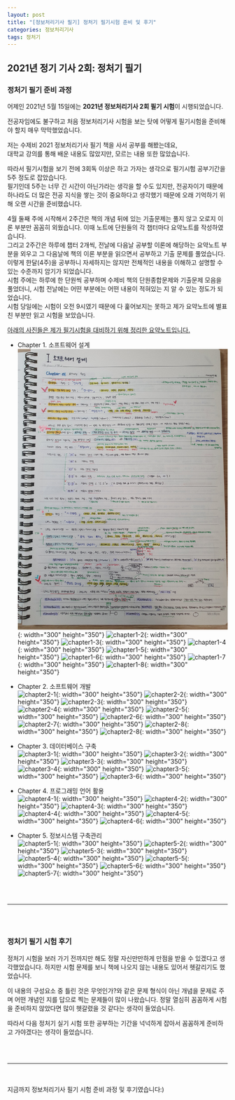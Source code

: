 ```yaml
---
layout: post
title: "[정보처리기사 필기] 정처기 필기시험 준비 및 후기"
categories: 정보처리기사
tags: 정처기
---
```


## 2021년 정기 기사 2회: 정처기 필기

### 정처기 필기 준비 과정
어제인 2021년 5월 15일에는 <b>2021년 정보처리기사 2회 필기 시험</b>이 시행되었습니다.<br/>

전공자임에도 불구하고 처음 정보처리기사 시험을 보는 탓에 어떻게 필기시험을 준비해야 할지 매우 막막했었습니다. 

저는 수제비 2021 정보처리기사 필기 책을 사서 공부를 해봤는데요, <br/>
대학교 강의를 통해 배운 내용도 많았지만, 모르는 내용 또한 많았습니다. 

따라서 필기시험을 보기 전에 3회독 이상은 하고 가자는 생각으로 필기시험 공부기간을 5주 정도로 잡았습니다.<br/>
필기인데 5주는 너무 긴 시간이 아닌가라는 생각을 할 수도 있지만, 전공자이기 때문에 하나라도 더 많은 전공 지식을 쌓는 것이 중요하다고 생각했기 때문에 오래 기억하기 위해 오랜 시간을 준비했습니다. <br/>

4월 둘째 주에 시작해서 2주간은 책의 개념 뒤에 있는 기출문제는 풀지 않고 오로지 이론 부분만 꼼꼼히 외웠습니다. 이때 노트에 단원들의 각 챕터마다 요약노트를 작성하였습니다.<br/>
그리고 2주간은 하루에 챕터 2개씩, 전날에 다음날 공부할 이론에 해당하는 요약노트 부분을 외우고 그 다음날에 책의 이론 부분을 읽으면서 공부하고 기출 문제를 풀었습니다.<br/>
이렇게 한달(4주)을 공부하니 자세하지는 않지만 전체적인 내용을 이해하고 설명할 수 있는 수준까지 암기가 되었습니다. <br/>
시험 주에는 하루에 한 단원씩 공부하며 수제비 책의 단원종합문제와 기출문제 모음을 풀었더니, 시험 전날에는 어떤 부분에는 어떤 내용이 적혀있는 지 알 수 있는 정도가 되었습니다. <br/>
시험 당일에는 시험이 오전 9시였기 때문에 다 훑어보지는 못하고 제가 요약노트에 별표친 부분만 읽고 시험을 보았습니다.<br/>

<u>아래의 사진들은 제가 필기시험을 대비하기 위해 정리한 요약노트입니다.</u>
- Chapter 1. 소프트웨어 설계<br/>
 ![chapter1-1](/image/engineer_information_processing_test/eipTest_chapter1_1.jpg){: width="300" height="350"}
 ![chapter1-2](/image/engineer_information_processing_test/eipTest_chapter1_2.jpg){: width="300" height="350"}
 ![chapter1-3](/image/engineer_information_processing_test/eipTest_chapter1_3.jpg){: width="300" height="350"}
 ![chapter1-4](/image/engineer_information_processing_test/eipTest_chapter1_4.jpg){: width="300" height="350"}
 ![chapter1-5](/image/engineer_information_processing_test/eipTest_chapter1_5.jpg){: width="300" height="350"}
 ![chapter1-6](/image/engineer_information_processing_test/eipTest_chapter1_6.jpg){: width="300" height="350"}
 ![chapter1-7](/image/engineer_information_processing_test/eipTest_chapter1_7.jpg){: width="300" height="350"}
 ![chapter1-8](/image/engineer_information_processing_test/eipTest_chapter1_8.jpg){: width="300" height="350"}
 
- Chapter 2. 소프트웨어 개발<br/>
 ![chapter2-1](/image/engineer_information_processing_test/eipTest_chapter2_1.jpg){: width="300" height="350"}
 ![chapter2-2](/image/engineer_information_processing_test/eipTest_chapter2_2.jpg){: width="300" height="350"}
 ![chapter2-3](/image/engineer_information_processing_test/eipTest_chapter2_3.jpg){: width="300" height="350"}
 ![chapter2-4](/image/engineer_information_processing_test/eipTest_chapter2_4.jpg){: width="300" height="350"}
 ![chapter2-5](/image/engineer_information_processing_test/eipTest_chapter2_5.jpg){: width="300" height="350"}
 ![chapter2-6](/image/engineer_information_processing_test/eipTest_chapter2_6.jpg){: width="300" height="350"}
 ![chapter2-7](/image/engineer_information_processing_test/eipTest_chapter2_7.jpg){: width="300" height="350"}
 ![chapter2-8](/image/engineer_information_processing_test/eipTest_chapter2_8.jpg){: width="300" height="350"}
 ![chapter2-8](/image/engineer_information_processing_test/eipTest_chapter2_9.jpg){: width="300" height="350"}

- Chapter 3. 데이터베이스 구축<br/>
 ![chapter3-1](/image/engineer_information_processing_test/eipTest_chapter3_1.jpg){: width="300" height="350"}
 ![chapter3-2](/image/engineer_information_processing_test/eipTest_chapter3_2.jpg){: width="300" height="350"}
 ![chapter3-3](/image/engineer_information_processing_test/eipTest_chapter3_3.jpg){: width="300" height="350"}
 ![chapter3-4](/image/engineer_information_processing_test/eipTest_chapter3_4.jpg){: width="300" height="350"}
 ![chapter3-5](/image/engineer_information_processing_test/eipTest_chapter3_5.jpg){: width="300" height="350"}
 ![chapter3-6](/image/engineer_information_processing_test/eipTest_chapter3_6.jpg){: width="300" height="350"}
 
- Chapter 4. 프로그래밍 언어 활용<br/>
 ![chapter4-1](/image/engineer_information_processing_test/eipTest_chapter4_1.jpg){: width="300" height="350"}
 ![chapter4-2](/image/engineer_information_processing_test/eipTest_chapter4_2.jpg){: width="300" height="350"}
 ![chapter4-3](/image/engineer_information_processing_test/eipTest_chapter4_3.jpg){: width="300" height="350"}
 ![chapter4-4](/image/engineer_information_processing_test/eipTest_chapter4_4.jpg){: width="300" height="350"}
 ![chapter4-5](/image/engineer_information_processing_test/eipTest_chapter4_5.jpg){: width="300" height="350"}
 ![chapter4-6](/image/engineer_information_processing_test/eipTest_chapter4_6.jpg){: width="300" height="350"}

- Chapter 5. 정보시스템 구축관리<br/>
 ![chapter5-1](/image/engineer_information_processing_test/eipTest_chapter5_1.jpg){: width="300" height="350"}
 ![chapter5-2](/image/engineer_information_processing_test/eipTest_chapter5_2.jpg){: width="300" height="350"}
 ![chapter5-3](/image/engineer_information_processing_test/eipTest_chapter5_3.jpg){: width="300" height="350"}
 ![chapter5-4](/image/engineer_information_processing_test/eipTest_chapter5_4.jpg){: width="300" height="350"}
 ![chapter5-5](/image/engineer_information_processing_test/eipTest_chapter5_5.jpg){: width="300" height="350"}
 ![chapter5-6](/image/engineer_information_processing_test/eipTest_chapter5_6.jpg){: width="300" height="350"}
 ![chapter5-7](/image/engineer_information_processing_test/eipTest_chapter5_7.jpg){: width="300" height="350"}


<br/><br/>
<hr/>
<br/><br/>

### 정처기 필기 시험 후기
정처기 시험을 보러 가기 전까지만 해도 정말 자신만만하게 만점을 받을 수 있겠다고 생각했었습니다. 하지만 시험 문제를 보니 책에 나오지 않는 내용도 있어서 헷갈리기도 했었습니다.<br/>

이 내용의 구성요소 중 틀린 것은 무엇인가?와 같은 문제 형식이 아닌 개념을 문제로 주며 어떤 개념인 지를 답으로 찍는 문제들이 많이 나왔습니다.
정말 열심히 꼼꼼하게 시험을 준비하지 않았다면 많이 헷갈렸을 것 같다는 생각이 들었습니다. 

따라서 다음 정처기 실기 시험 또한 공부하는 기간을 넉넉하게 잡아서 꼼꼼하게 준비하고 가야겠다는 생각이 들었습니다.


<br/><br/>
<hr/>
<br/><br/>
지금까지 정보처리기사 필기 시험 준비 과정 및 후기였습니다:)
